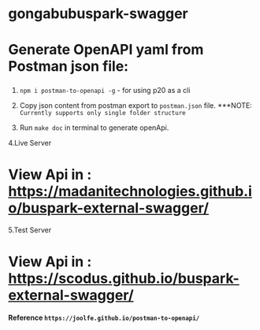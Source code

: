 # gongabubuspark-swagger
# Generate OpenAPI yaml from Postman json file:

###

1. `npm i postman-to-openapi -g` - for using p20 as a cli

2. Copy json content from postman export to `postman.json` file. \*\*\*NOTE: `Currently supports only single folder structure`

3. Run `make doc` in terminal to generate openApi.

4.Live Server
# View Api in : https://madanitechnologies.github.io/buspark-external-swagger/

5.Test Server
# View Api in : https://scodus.github.io/buspark-external-swagger/

#### Reference `https://joolfe.github.io/postman-to-openapi/`
